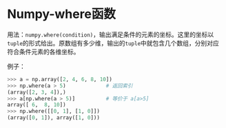 # Numpy-where函数

用法：`numpy.where(condition)`，输出满足条件的元素的坐标。这里的坐标以`tuple`的形式给出。原数组有多少维，输出的`tuple`中就包含几个数组，分别对应符合条件元素的各维坐标。

例子：

```python
>>> a = np.array([2, 4, 6, 8, 10])
>>> np.where(a > 5)             # 返回索引
(array([2, 3, 4]),)
>>> a[np.where(a > 5)]          # 等价于 a[a>5]
array([ 6,  8, 10])
>>> np.where([[0, 1], [1, 0]])
(array([0, 1]), array([1, 0]))
```
